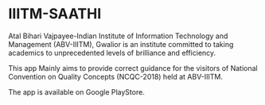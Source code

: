 # IIITM-SAATHI
Atal Bihari Vajpayee-Indian Institute of Information Technology and Management (ABV-IIITM), Gwalior is an institute committed to taking academics to unprecedented levels of brilliance and efficiency.

This app Mainly aims to provide correct guidance for the visitors of National Convention on Quality Concepts (NCQC-2018) held at ABV-IIITM.

The app is available on Google PlayStore.
